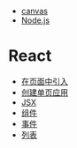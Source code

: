 - <a href="fe/canvas/index.md">canvas</a>
- <a href="fe/node/index.md">Node.js</a>

# React
- <a href="fe/react/在页面中引入.md">在页面中引入</a>
- <a href="fe/react/创建单页应用.md">创建单页应用</a>
- <a href="fe/react/JSX.md">JSX</a>
- <a href="fe/react/组件.md">组件</a>
- <a href="fe/react/事件.md">事件</a>
- <a href="fe/react/列表.md">列表</a>

